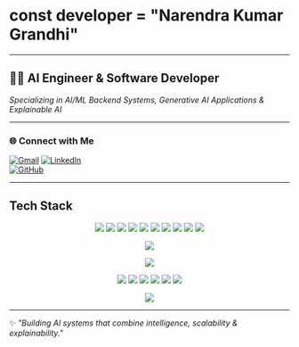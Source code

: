 # const developer = "Narendra Kumar Grandhi"

---

## 👨‍💻 AI Engineer & Software Developer  
*Specializing in AI/ML Backend Systems, Generative AI Applications & Explainable AI*

---

### 🌐 Connect with Me  
[![Gmail](https://img.shields.io/badge/Gmail-D14836?style=for-the-badge&logo=gmail&logoColor=white)](mailto:grandhinarendrakumar@gmail.com) 
[![LinkedIn](https://img.shields.io/badge/LinkedIn-0A66C2?style=for-the-badge&logo=linkedin&logoColor=white)](https://linkedin.com/in/narendra-kumar-grandhi/)  
[![GitHub](https://img.shields.io/badge/GitHub-121011?style=for-the-badge&logo=github&logoColor=white)](https://github.com/Narendra9595)

---

## Tech Stack  

<p align="center">
  <!-- AI / ML -->
  <img src="https://img.shields.io/badge/HuggingFace-ffcc00?style=for-the-badge&logo=huggingface&logoColor=black"/>
  <img src="https://img.shields.io/badge/Scikit--learn-F7931E?style=for-the-badge&logo=scikitlearn&logoColor=white"/>
  <img src="https://img.shields.io/badge/LangChain-000000?style=for-the-badge&logo=chainlink&logoColor=white"/>
  <img src="https://img.shields.io/badge/LangGraph-blue?style=for-the-badge"/>
  <img src="https://img.shields.io/badge/RAG-FF5733?style=for-the-badge"/>
  <img src="https://img.shields.io/badge/ChromaDB-00C853?style=for-the-badge"/>
  <img src="https://img.shields.io/badge/FAISS-3366FF?style=for-the-badge"/>
  <img src="https://img.shields.io/badge/CrewAI-4B0082?style=for-the-badge"/>
  <img src="https://img.shields.io/badge/Twilio%20AI-F22F46?style=for-the-badge&logo=twilio&logoColor=white"/>
  <img src="https://img.shields.io/badge/Explainable%20AI%20(SHAP%2C%20LIME)-008080?style=for-the-badge"/>
</p>

<p align="center">
  <!-- Frameworks / Libraries -->
  <img src="https://skillicons.dev/icons?i=spring,fastapi,react" />
</p>

<p align="center">
  <!-- Languages -->
  <img src="https://skillicons.dev/icons?i=python,java,mysql,html,css,js" />
</p>

<p align="center">
  <!-- Tools & Platforms -->
  <img src="https://skillicons.dev/icons?i=git,docker,postman,vscode,mongodb" />
  <img src="https://img.shields.io/badge/PostHog-ff3366?style=for-the-badge&logo=posthog&logoColor=white"/>
  <img src="https://img.shields.io/badge/Cursor%20IDE-000000?style=for-the-badge"/>
  <img src="https://img.shields.io/badge/ElasticSearch-005571?style=for-the-badge&logo=elasticsearch&logoColor=white"/>
  <img src="https://img.shields.io/badge/N8N%20Automation-EA4AAA?style=for-the-badge&logo=n8n&logoColor=white"/>
  <img src="https://img.shields.io/badge/PostHog%20(LLM%20Analytics)-ff5733?style=for-the-badge"/>
</p>

<p align="center">
  <!-- Cloud -->
  <img src="https://img.shields.io/badge/AWS-Basics-FF9900?style=for-the-badge&logo=amazonaws&logoColor=white"/>
</p>

---

✨ *"Building AI systems that combine intelligence, scalability & explainability."*  
